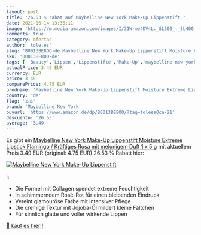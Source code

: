 ```yaml
---
layout: post
title: '26.53 % rabat auf Maybelline New York Make-Up Lippenstift '
date: 2021-06-14 13:36:11
image: 'https://m.media-amazon.com/images/I/31W-me4DV4L._SL500_._SL400_.jpg'
comments: true
category: ofertas
author: 'tole.es'
slug: 'B0013BE8OO-de Maybelline New York Make-Up Lippenstift Moisture Extreme...'
sku: 'B0013BE8OO-de'
tags: [ 'Beauty','Lippen','Lippenstifte','Make-Up','maybelline new york', ]
actualPrice: 3.49 EUR
currency: EUR
price: 3.49
comparePrice: 4.75 EUR
prodname: 'Maybelline New York Make-Up Lippenstift Moisture Extreme Lipstick Flamingo / Kräftiges Rosa mit melonigem Duft  1 x 5 g'
country: 'de'
flag: '🇩🇪'
brand: 'Maybelline New York'
buyurl: 'https://www.amazon.de/dp/B0013BE8OO/?tag=tolees0ca-21'
descuento: '26.53'
average: '3.49'
---
```


Es gibt ein [Maybelline New York Make-Up Lippenstift Moisture Extreme Lipstick Flamingo / Kräftiges Rosa mit melonigem Duft  1 x 5 g](https://www.amazon.de/dp/B0013BE8OO/?tag=tolees0ca-21) mit aktuellem Preis 3.49 EUR (original: 4.75 EUR) 26.53 % Rabatt hier:

[![Maybelline New York Make-Up Lippenstift ](https://m.media-amazon.com/images/I/31W-me4DV4L._SL500_._SL400_.jpg)](https://www.amazon.de/dp/B0013BE8OO/?tag=tolees0ca-21)

ℹ️:

- Die Formel mit Collagen spendet extreme Feuchtigkeit
- In schimmerndem Rosé-Rot für einen bleibenden Eindruck
- Vereint glamouröse Farbe mit intensiver Pflege
- Die cremige Textur mit Jojoba-Öl mildert kleine Fältchen
- Für sinnlich glatte und voller wirkende Lippen

[🛒 kauf es hier!!](https://www.amazon.de/dp/B0013BE8OO/?tag=tolees0ca-21)
